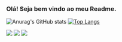 ### Olá! Seja bem vindo ao meu Readme.




![Anurag's GitHub stats](https://github-readme-stats.vercel.app/api?username=BrenoBertapele&show_icons=true&theme=radical)
[![Top Langs](https://github-readme-stats.vercel.app/api/top-langs/?username=BrenoBertapele&layout=compact)](https://github.com/anuraghazra/github-readme-stats)





<div> 
  <a href="https://instagram.com/b.bertapele" target="_blank"><img src="https://img.shields.io/badge/-Instagram-%23E4405F?style=for-the-badge&logo=instagram&logoColor=white" target="_blank"></a>
  <a href = "mailto:bertapele@gmail.com"><img src="https://img.shields.io/badge/-Gmail-%23333?style=for-the-badge&logo=gmail&logoColor=white" target="_blank"></a>
  <a href="https://www.linkedin.com/in/breno-bertapele-a90b1a75/" target="_blank"><img src="https://img.shields.io/badge/-LinkedIn-%230077B5?style=for-the-badge&logo=linkedin&logoColor=white" target="_blank"></a> 
  
</div>
